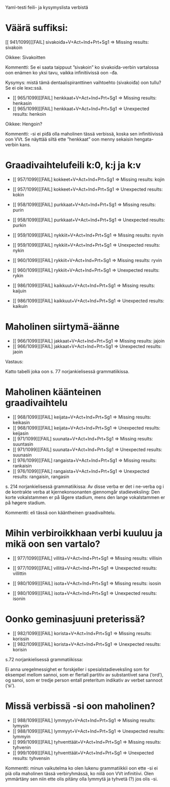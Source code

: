 Yaml-testi feili- ja kysymyslista verbistä

# Väärä suffiksi: 

[[ 941/1099][[FAIL] sivakoiđa+V+Act+Ind+Prt+Sg1 => Missing results: sivakoin

Oikkee: Sivakoitten

Kommentti: Se ei saata taippuut ”sivakoin” ko sivakoiđa-verbin vartalossa oon enämen ko yksi tavu, vaikka infinitiivissä oon -đa. 

Kysymys: mistä tämä dentaalispiranttinen vaihtoehto (sivakoiđa) oon tullu? Se ei ole lexc:ssä. 

* [[ 965/1099][[FAIL] henkkaat+V+Act+Ind+Prt+Sg1 => Missing results: henkasin
* [[ 965/1099][[FAIL] henkkaat+V+Act+Ind+Prt+Sg1 => Unexpected results: henkoin

 
Oikkee: Hengoin?

Kommentti: -si ei piđä olla maholinen tässä verbissä, koska sen infinitiivissä oon VVt. Se näyttää siltä ette ”henkkaat” oon menny sekaisin hengata-verbin kans. 

# Graadivaihtelufeili k:0,  k:j ja k:v 

* [[ 957/1099][[FAIL] kokkeet+V+Act+Ind+Prt+Sg1 => Missing results: kojin
* [[ 957/1099][[FAIL] kokkeet+V+Act+Ind+Prt+Sg1 => Unexpected results: kokin

* [[ 958/1099][[FAIL] purkkaat+V+Act+Ind+Prt+Sg1 => Missing results: purin
* [[ 958/1099][[FAIL] purkkaat+V+Act+Ind+Prt+Sg1 => Unexpected results: purkin

 
* [[ 959/1099][[FAIL] nykkiit+V+Act+Ind+Prt+Sg1 => Missing results: nyvin
* [[ 959/1099][[FAIL] nykkiit+V+Act+Ind+Prt+Sg1 => Unexpected results: nykin
* [[ 960/1099][[FAIL] rykkiit+V+Act+Ind+Prt+Sg1 => Missing results: ryvin
* [[ 960/1099][[FAIL] rykkiit+V+Act+Ind+Prt+Sg1 => Unexpected  results: rykin

 
* [[ 986/1099][[FAIL] kaikkuut+V+Act+Ind+Prt+Sg1 => Missing results: kaijuin
* [[ 986/1099][[FAIL] kaikkuut+V+Act+Ind+Prt+Sg1 => Unexpected results: kaikuin

# Maholinen siirtymä-äänne

* [[ 966/1099][[FAIL] jakkaat+V+Act+Ind+Prt+Sg1 => Missing results: jajoin
* [[ 966/1099][[FAIL] jakkaat+V+Act+Ind+Prt+Sg1 => Unexpected results: jaoin

Vastaus: 

Katto tabelli joka oon s. 77 norjankielisessä grammatiikissa. 

# Maholinen käänteinen graadivaihtelu 

* [[ 968/1099][[FAIL] keijata+V+Act+Ind+Prt+Sg1 => Missing results: keikasin
* [[ 968/1099][[FAIL] keijata+V+Act+Ind+Prt+Sg1 => Unexpected results: keijasin
* [[ 971/1099][[FAIL] suunata+V+Act+Ind+Prt+Sg1 => Missing results: suuntasin
* [[ 971/1099][[FAIL] suunata+V+Act+Ind+Prt+Sg1 => Unexpected results: suunasin
* [[ 976/1099][[FAIL] rangaista+V+Act+Ind+Prt+Sg1 => Missing results: rankaisin
* [[ 976/1099][[FAIL] rangaista+V+Act+Ind+Prt+Sg1 => Unexpected results: rangaisin, rangasin

s. 214 norjankielisessä grammatiikissa:
Av disse verba er det i ne-verba og i de kontrakte verba at kjernekonsonanten gjennomgår stadieveksling: Den korte vokalstammen er på lågere stadium, mens den lange vokalstammen er på høgere stadium. 

Kommentti: eli tässä oon kääntheinen graadivaihtelu. 

# Mihin verbiroikkhaan verbi kuuluu ja mikä oon sen vartalo? 

* [[ 977/1099][[FAIL] villitä+V+Act+Ind+Prt+Sg1 => Missing results: villisin
* [[ 977/1099][[FAIL] villitä+V+Act+Ind+Prt+Sg1 => Unexpected results: villittin

* [[ 980/1099][[FAIL] isota+V+Act+Ind+Prt+Sg1 => Missing results: isosin
* [[ 980/1099][[FAIL] isota+V+Act+Ind+Prt+Sg1 => Unexpected results: isonin

# Oonko geminasjuuni preterissä? 

* [[ 982/1099][[FAIL] korista+V+Act+Ind+Prt+Sg1 => Missing results: korissin
* [[ 982/1099][[FAIL] korista+V+Act+Ind+Prt+Sg1 => Unexpected results: korisin

s.72 norjankielisessä grammatiikissa:

Ei anna uregelmessighet er forskjeller i spesialstadieveksling som for eksempel mellom sannoi, som er flertall partitiv av substantivet sana (‘ord’), og sanoi, som er tredje person entall preteritum indikativ av verbet sannoot (‘si’).

# Missä verbissä -si oon maholinen? 

* [[ 988/1099][[FAIL] lymmyyt+V+Act+Ind+Prt+Sg1 => Missing results: lymysin
* [[ 988/1099][[FAIL] lymmyyt+V+Act+Ind+Prt+Sg1 => Unexpected results: lymmyin
* [[ 999/1099][[FAIL] tyhventtäät+V+Act+Ind+Prt+Sg1 => Missing results: tyhvenin
* [[ 999/1099][[FAIL] tyhventtäät+V+Act+Ind+Prt+Sg1 => Unexpected results: tyhvensin

Kommentti: minun vaikutelma ko olen lukenu grammatiikkii oon ette -si ei piä olla maholinen tässä verbiryhmässä, ko niilä oon VVt infinitiivi. Olen ymmärtäny sen niin ette olis pitäny olla lymmytä ja tyhvetä (?) jos olis -si. 
